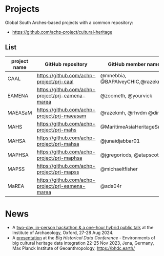 # Projects

Global South Arches-based projects with a common repository:

* https://github.com/achp-project/cultural-heritage

## List

| project name | GitHub repository                                | GitHub member names             | project url                                       |
|--------------|--------------------------------------------------|-------------------------------- |---------------------------------------------------|
| CAAL         | https://github.com/achp-project/prj-caal         | @mnebbia, @BAPAlveyCHIC,@razekmh| https://uclcaal.org/                              |
| EAMENA       | https://github.com/achp-project/prj-eamena-marea | @zoometh, @yourvick             | http://eamena.arch.ox.ac.uk/                      |
| MAEASaM       | https://github.com/achp-project/prj-maeasam  | @razekmh, @rhvdm @dir21         | https://maeasam.org/                              |
| MAHS         | https://github.com/achp-project/prj-mahs         | @MaritimeAsiaHeritageSurvey     | https://maritimeasiaheritage.cseas.kyoto-u.ac.jp/ |
| MAHSA        | https://github.com/achp-project/prj-mahsa        | @junaidjabbar01                 | https://www.mahsa.arch.cam.ac.uk/                 |
| MAPHSA       | https://github.com/achp-project/prj-maphsa       | @jgregoriods, @atapscott        | https://www.upf.edu/web/maphsa                    |
| MAPSS        | https://github.com/achp-project/prj-mapss        | @michaeltfisher                 | https://mapss.shh.mpg.de/info/                    |
| MaREA        | https://github.com/achp-project/prj-eamena-marea | @ads04r                         | https://marea.soton.ac.uk/                        |

# News

* A [two-day, in-person hackathon & a one-hour hybrid public talk](https://github.com/achp-project/cultural-heritage/tree/main/talks/2024-hackathon) at the Institute of Archaeology, Oxford, 27-28 Aug 2024.
* A [presentation](https://colab.research.google.com/github/achp-project/cultural-heritage/blob/main/talks/2023-bhdc/rm_compar.ipynb) at the *Big Historical Data Conference* - Environments of big cultural heritage data integration
22-25 Nov 2023, Jena, Germany, Max Planck Institute of Geoanthropology, https://bhdc.earth/ 
